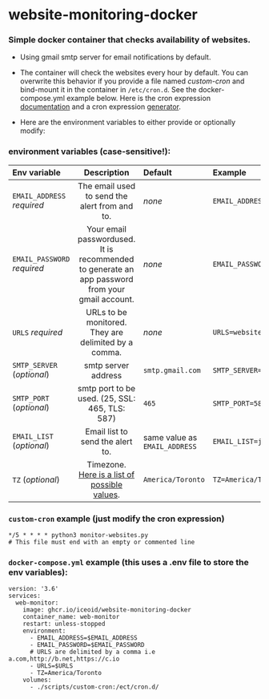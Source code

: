 # website-monitoring-docker

### Simple docker container that checks availability of websites.

- Using gmail smtp server for email notifications by default.

- The container will check the websites every hour by default. You can overwrite this behavior if you provide a file named _custom-cron_ and bind-mount it in the container in `/etc/cron.d`. See the docker-compose.yml example below. Here is the cron expression [documentation](https://docs.oracle.com/cd/E12058_01/doc/doc.1014/e12030/cron_expressions.htm) and a cron expression [generator](https://crontab.cronhub.io/).

- Here are the environment variables to either provide or optionally modify:

### environment variables (case-sensitive!):
| Env variable | Description | Default | Example |
| :------------- | :----------: | :----------- | :----------- |
| `EMAIL_ADDRESS` *required* | The email used to send the alert from and to. | _none_ | `EMAIL_ADDRESS=youremail@gmail.com` |
| `EMAIL_PASSWORD` *required* | Your email passwordused. It is recommended to generate an app password from your gmail account. | _none_ | `EMAIL_PASSWORD=password` |
| `URLS` *required* | URLs to be monitored. They are delimited by a comma. | _none_ | `URLS=website.com,b.org,https://c.io` |
| `SMTP_SERVER` (_optional_) | smtp server address | `smtp.gmail.com` | `SMTP_SERVER=smtp.mail.yahoo.com` |
| `SMTP_PORT` (_optional_) | smtp port to be used. (25, SSL: 465, TLS: 587) | `465` | `SMTP_PORT=587` |
| `EMAIL_LIST` (_optional_) | Email list to send the alert to. | same value as `EMAIL_ADDRESS` | `EMAIL_LIST=joe@example.com,jane@domain.net` |
| `TZ` (_optional_) | Timezone. [Here is a list of possible values](https://en.wikipedia.org/wiki/List_of_tz_database_time_zones "Wikipedia's list of timezones"). | `America/Toronto` | `TZ=America/Toronto` |

### `custom-cron` example (just modify the cron expression)
```
*/5 * * * * python3 monitor-websites.py
# This file must end with an empty or commented line
```

### `docker-compose.yml` example (this uses a .env file to store the env variables):
```
version: '3.6'
services:
  web-monitor:
    image: ghcr.io/iceoid/website-monitoring-docker
    container_name: web-monitor
    restart: unless-stopped
    environment:
      - EMAIL_ADDRESS=$EMAIL_ADDRESS
      - EMAIL_PASSWORD=$EMAIL_PASSWORD
      # URLS are delimited by a comma i.e a.com,http://b.net,https://c.io
      - URLS=$URLS
      - TZ=America/Toronto
    volumes:
      - ./scripts/custom-cron:/ect/cron.d/
```
